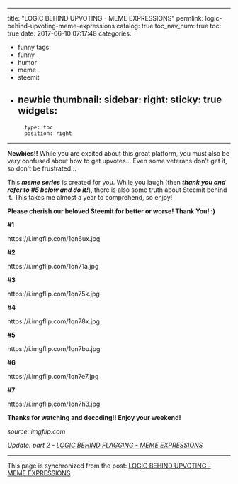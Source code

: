 
---
title: "LOGIC BEHIND UPVOTING - MEME EXPRESSIONS"
permlink: logic-behind-upvoting-meme-expressions
catalog: true
toc_nav_num: true
toc: true
date: 2017-06-10 07:17:48
categories:
- funny
tags:
- funny
- humor
- meme
- steemit
- newbie
thumbnail: 
sidebar:
    right:
        sticky: true
widgets:
    -
        type: toc
        position: right
---


<html>
<p><strong>Newbies!!</strong> While you are excited about this great platform, you must also be very confused about how to get upvotes... Even some veterans don't get it, so don't be frustrated...&nbsp;</p>
<p>This <em><strong>meme series</strong></em> is created for you. While you laugh (then <em><strong>thank you and refer to #5 below and do it!</strong></em>), there is also some truth about Steemit behind it. This takes me almost a year to comprehend, so enjoy!&nbsp;</p>
<p><strong>Please cherish our beloved Steemit for better or worse! Thank You! :)</strong></p>
<p><strong>#1</strong></p>
<p>https://i.imgflip.com/1qn6ux.jpg</p>
<p><strong>#2</strong></p>
<p>https://i.imgflip.com/1qn71a.jpg</p>
<p><strong>#3</strong></p>
<p>https://i.imgflip.com/1qn75k.jpg</p>
<p><strong>#4</strong></p>
<p>https://i.imgflip.com/1qn78x.jpg</p>
<p><strong>#5</strong></p>
<p>https://i.imgflip.com/1qn7bu.jpg</p>
<p><strong>#6</strong></p>
<p>https://i.imgflip.com/1qn7e7.jpg</p>
<p><strong>#7</strong></p>
<p>https://i.imgflip.com/1qn7h3.jpg</p>
<p><strong>Thanks for watching and decoding!! Enjoy your weekend!</strong></p>
<p><em>source: imgflip.com</em></p>
<p><em>Update: part 2 - </em><a href="https://steemit.com/funny/@deanliu/logic-behind-flagging-meme-expressions"><em>LOGIC BEHIND FLAGGING - MEME EXPRESSIONS</em></a></p>
</html>

- - -

This page is synchronized from the post: [LOGIC BEHIND UPVOTING - MEME EXPRESSIONS](https://steemit.com/@deanliu/logic-behind-upvoting-meme-expressions)
